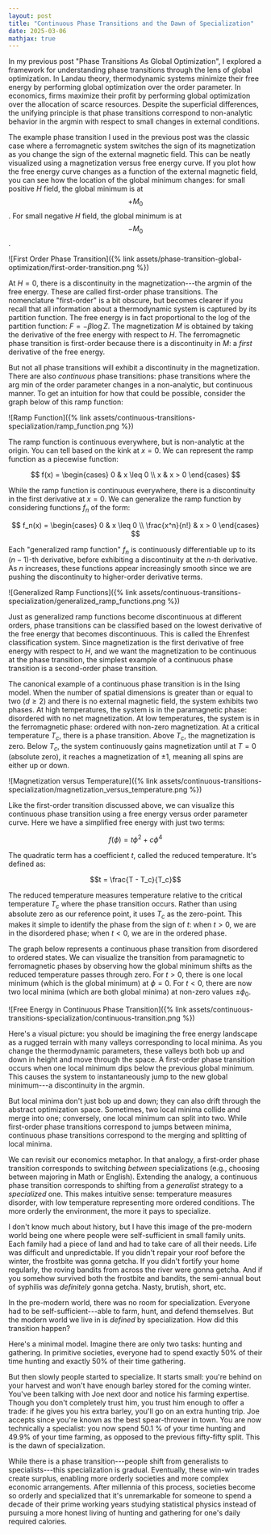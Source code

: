 ```yaml
---
layout: post
title: "Continuous Phase Transitions and the Dawn of Specialization"
date: 2025-03-06
mathjax: true
---
```


In my previous post "Phase Transitions As Global Optimization", I explored a framework for 
understanding phase transitions through the lens of global optimization. 
In Landau theory, thermodynamic systems minimize their free energy by performing global optimization over the order parameter. 
In economics, firms maximize their profit by performing global optimization over the allocation of scarce resources. 
Despite the superficial differences, the unifying principle is that phase transitions correspond to non-analytic behavior
in the argmin with respect to small changes in external conditions.

The example phase transition I used in the previous post was the classic case where a ferromagnetic system switches the sign of its magnetization as you change the sign of the external magnetic field. This can be neatly visualized using a magnetization versus free energy curve. If you plot how the free energy curve changes as a function of the external magnetic field, you can see how the location of the global minimum changes: for small positive $H$ field, the global minimum is at $$+M_0$$. For small negative $H$ field, the global minimum is at $$-M_0$$.

![First Order Phase Transition]({% link assets/phase-transition-global-optimization/first-order-transition.png %})

At $H=0$, there is a discontinuity in the magnetization---the argmin of the free energy. These are called first-order phase transitions. The nomenclature "first-order" is a bit obscure, but becomes clearer if you recall that all information about a thermodynamic system is captured by its partition function. The free energy is in fact proportional to the log of the partition function: $F = -\beta \log Z$. The magnetization $M$ is obtained by taking the derivative of the free energy with respect to $H$. The ferromagnetic phase transition is first-order because there is a discontinuity in $M$: a *first* derivative of the free energy. 

But not all phase transitions will exhibit a discontinuity in the magnetization. There are also *continuous* phase transitions: phase transitions where the arg min of the order parameter changes in a non-analytic, but continuous manner. To get an intuition for how
that could be possible, consider the graph below of this ramp function:

![Ramp Function]({% link assets/continuous-transitions-specialization/ramp_function.png %})

The ramp function is continuous everywhere, but is non-analytic at the origin. You can tell based on the kink at $x =0$.
We can represent the ramp function as a piecewise function:

$$
f(x) = \begin{cases}
0 & x \leq 0 \\
x & x > 0
\end{cases}
$$

While the ramp function is continuous everywhere, there is a discontinuity in the first derivative
at $x = 0$. We can generalize the ramp function by considering functions $f_n$ of the form:

$$
f_n(x) = \begin{cases}
0 & x \leq 0 \\
\frac{x^n}{n!} & x > 0
\end{cases}
$$

Each "generalized ramp function" $f_n$ is continuously differentiable up to its $(n-1)$-th derivative, before exhibiting a discontinuity at the $n$-th derivative. As $n$ increases, these functions appear increasingly smooth since we are pushing the discontinuity to higher-order derivative terms.

![Generalized Ramp Functions]({% link assets/continuous-transitions-specialization/generalized_ramp_functions.png %})

Just as generalized ramp functions become discontinuous at different orders, phase transitions can be classified based on the lowest derivative of the free energy that becomes discontinuous. This is called the Ehrenfest classification system. Since magnetization is the first derivative of free energy with respect to $H$, and we want the magnetization to be continuous at the phase transition, the simplest example of a continuous phase transition is a second-order phase transition.

The canonical example of a continuous phase transition is in the Ising model. When the number of spatial dimensions is greater than or equal to two ($d \geq 2$) and there is no external magnetic field, the system exhibits two phases. At high temperatures, the system is in the paramagnetic phase: disordered with no net magnetization. At low temperatures, the system is in the ferromagnetic phase: ordered with non-zero magnetization. At a critical temperature $T_c$, there is a phase transition. Above $T_c$, the magnetization is zero. Below $T_c$, the system continuously gains magnetization until at $T = 0$ (absolute zero), it reaches a magnetization of $\pm 1$, meaning all spins are either up or down.

![Magnetization versus Temperature]({% link assets/continuous-transitions-specialization/magnetization_versus_temperature.png %})

Like the first-order transition discussed above, we can visualize this continuous phase transition using a free energy versus order parameter curve. Here we have a simplified free energy with just two terms:

$$f(\phi) = t \phi^2 + c\phi^4$$

The quadratic term has a coefficient $t$, called the reduced temperature. It's defined as:

$$t = \frac{T - T_c}{T_c}$$

The reduced temperature measures temperature relative to the critical temperature $T_c$ where the phase transition occurs. Rather than using absolute zero as our reference point, it uses $T_c$ as the zero-point. This makes it simple to identify the phase from the sign of $t$: when $t > 0$, we are in the disordered phase; when $t < 0$, we are in the ordered phase.

The graph below represents a continuous phase transition from disordered to ordered states. We can visualize the transition from paramagnetic to ferromagnetic phases by observing how the global minimum shifts as the reduced temperature passes through zero. For $t > 0$, there is one local minimum (which is the global minimum) at $\phi = 0$. For $t < 0$, there are now two local minima (which are both
global minima) at non-zero values $\pm \phi_0$.

![Free Energy in Continuous Phase Transition]({% link assets/continuous-transitions-specialization/continuous-transition.png %})

Here's a visual picture: you should be imagining the free energy landscape as a rugged terrain with many valleys corresponding to local minima. As you change the thermodynamic parameters, these valleys both bob up and down in height and move through the space. A first-order phase transition occurs when one local minimum dips below the previous global minimum. This causes the system to instantaneously jump to the new global minimum---a discontinuity in the argmin.

But local minima don't just bob up and down; they can also drift through the abstract optimization space. Sometimes, two local minima collide and merge into one; conversely, one local minimum can split into two. While first-order phase transitions correspond to jumps between minima, continuous phase transitions correspond to the merging and splitting of local minima.

We can revisit our economics metaphor. In that analogy, a first-order phase transition corresponds to switching *between* specializations (e.g., choosing between majoring in Math or English). Extending the analogy, a continuous phase transition corresponds to shifting from a *generalist* strategy to a *specialized* one. This makes intuitive sense: temperature measures disorder, with low temperature representing more ordered conditions. The more orderly the environment, the more it pays to specialize.

I don't know much about history, but I have this image of the pre-modern world being one where people were self-sufficient in small family units. Each family had a piece of land and had to take care of all their needs. Life was difficult and unpredictable. If you didn't repair your roof before the winter, the frostbite was gonna getcha. If you didn't fortify your home regularly, the roving bandits from across the river were gonna getcha. And if you somehow survived both the frostbite and bandits, the semi-annual bout of syphilis was *definitely* gonna getcha. Nasty, brutish, short, etc.

In the pre-modern world, there was no room for specialization. Everyone had to be self-sufficient---able to farm, hunt, and defend themselves. But the modern world we live in is *defined* by specialization. How did this transition happen?

Here's a minimal model. Imagine there are only two tasks: hunting and gathering. In primitive societies, everyone had to spend exactly 50% of their time hunting and exactly 50% of their time gathering.

But then slowly people started to specialize. It starts small: you're behind on your harvest and won't have enough barley stored for the coming winter. You've been talking with Joe next door and notice his farming expertise. Though you don't completely trust him, you trust him enough to offer a trade: if he gives you his extra barley, you'll go on an extra hunting trip. Joe accepts since you're known as the best spear-thrower in town. You are now technically a specialist: you now spend 50.1 % of your time hunting and 49.9% of your time farming, as opposed to the previous fifty-fifty split. This is the dawn of specialization.

While there is a phase transition---people shift from generalists to specialists---this specialization is gradual. Eventually, these win-win trades create surplus, enabling more orderly societies and more complex economic arrangements. After millennia of this process, societies become so orderly and specialized that it's unremarkable for someone to spend a decade of their prime working years studying statistical physics instead of pursuing a more honest living of hunting and gathering for one's daily required calories.